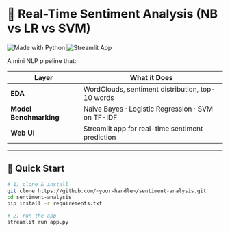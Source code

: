 # 🧠 Real-Time Sentiment Analysis (NB vs LR vs SVM)

![Made with Python](https://img.shields.io/badge/Python-3.11+-blue)
![Streamlit App](https://img.shields.io/badge/Streamlit-Live%20Demo-red)

A mini NLP pipeline that:

| Layer | What it Does |
|-------|--------------|
| **EDA** | WordClouds, sentiment distribution, top-10 words |
| **Model Benchmarking** | Naive Bayes · Logistic Regression · SVM on TF-IDF |
| **Web UI** | Streamlit app for real-time sentiment prediction |

---

## 🚀 Quick Start

```bash
# 1) clone & install
git clone https://github.com/<your-handle>/sentiment-analysis.git
cd sentiment-analysis
pip install -r requirements.txt

# 2) run the app
streamlit run app.py
